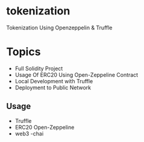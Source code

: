 # tokenization
Tokenization Using Openzeppelin &amp; Truffle



# Topics

- Full Solidity Project
- Usage Of ERC20 Using Open-Zeppeline Contract
- Local Development with Truffle
- Deployment to Public Network


## Usage

- Truffle
- ERC20 Open-Zeppeline
- web3
-chai
